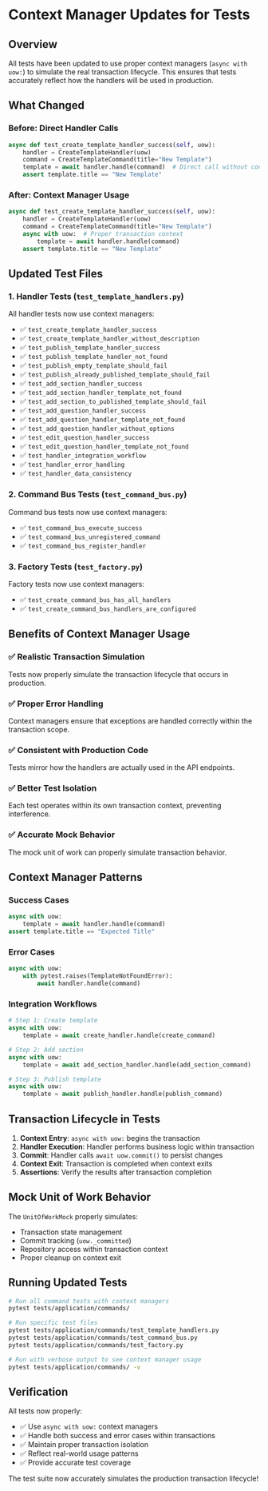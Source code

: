 # Context Manager Updates for Tests

## Overview

All tests have been updated to use proper context managers (`async with uow:`) to simulate the real transaction lifecycle. This ensures that tests accurately reflect how the handlers will be used in production.

## What Changed

### Before: Direct Handler Calls
```python
async def test_create_template_handler_success(self, uow):
    handler = CreateTemplateHandler(uow)
    command = CreateTemplateCommand(title="New Template")
    template = await handler.handle(command)  # Direct call without context
    assert template.title == "New Template"
```

### After: Context Manager Usage
```python
async def test_create_template_handler_success(self, uow):
    handler = CreateTemplateHandler(uow)
    command = CreateTemplateCommand(title="New Template")
    async with uow:  # Proper transaction context
        template = await handler.handle(command)
    assert template.title == "New Template"
```

## Updated Test Files

### 1. Handler Tests (`test_template_handlers.py`)
All handler tests now use context managers:
- ✅ `test_create_template_handler_success`
- ✅ `test_create_template_handler_without_description`
- ✅ `test_publish_template_handler_success`
- ✅ `test_publish_template_handler_not_found`
- ✅ `test_publish_empty_template_should_fail`
- ✅ `test_publish_already_published_template_should_fail`
- ✅ `test_add_section_handler_success`
- ✅ `test_add_section_handler_template_not_found`
- ✅ `test_add_section_to_published_template_should_fail`
- ✅ `test_add_question_handler_success`
- ✅ `test_add_question_handler_template_not_found`
- ✅ `test_add_question_handler_without_options`
- ✅ `test_edit_question_handler_success`
- ✅ `test_edit_question_handler_template_not_found`
- ✅ `test_handler_integration_workflow`
- ✅ `test_handler_error_handling`
- ✅ `test_handler_data_consistency`

### 2. Command Bus Tests (`test_command_bus.py`)
Command bus tests now use context managers:
- ✅ `test_command_bus_execute_success`
- ✅ `test_command_bus_unregistered_command`
- ✅ `test_command_bus_register_handler`

### 3. Factory Tests (`test_factory.py`)
Factory tests now use context managers:
- ✅ `test_create_command_bus_has_all_handlers`
- ✅ `test_create_command_bus_handlers_are_configured`

## Benefits of Context Manager Usage

### ✅ **Realistic Transaction Simulation**
Tests now properly simulate the transaction lifecycle that occurs in production.

### ✅ **Proper Error Handling**
Context managers ensure that exceptions are handled correctly within the transaction scope.

### ✅ **Consistent with Production Code**
Tests mirror how the handlers are actually used in the API endpoints.

### ✅ **Better Test Isolation**
Each test operates within its own transaction context, preventing interference.

### ✅ **Accurate Mock Behavior**
The mock unit of work can properly simulate transaction behavior.

## Context Manager Patterns

### Success Cases
```python
async with uow:
    template = await handler.handle(command)
assert template.title == "Expected Title"
```

### Error Cases
```python
async with uow:
    with pytest.raises(TemplateNotFoundError):
        await handler.handle(command)
```

### Integration Workflows
```python
# Step 1: Create template
async with uow:
    template = await create_handler.handle(create_command)

# Step 2: Add section
async with uow:
    template = await add_section_handler.handle(add_section_command)

# Step 3: Publish template
async with uow:
    template = await publish_handler.handle(publish_command)
```

## Transaction Lifecycle in Tests

1. **Context Entry**: `async with uow:` begins the transaction
2. **Handler Execution**: Handler performs business logic within transaction
3. **Commit**: Handler calls `await uow.commit()` to persist changes
4. **Context Exit**: Transaction is completed when context exits
5. **Assertions**: Verify the results after transaction completion

## Mock Unit of Work Behavior

The `UnitOfWorkMock` properly simulates:
- Transaction state management
- Commit tracking (`uow._committed`)
- Repository access within transaction context
- Proper cleanup on context exit

## Running Updated Tests

```bash
# Run all command tests with context managers
pytest tests/application/commands/

# Run specific test files
pytest tests/application/commands/test_template_handlers.py
pytest tests/application/commands/test_command_bus.py
pytest tests/application/commands/test_factory.py

# Run with verbose output to see context manager usage
pytest tests/application/commands/ -v
```

## Verification

All tests now properly:
- ✅ Use `async with uow:` context managers
- ✅ Handle both success and error cases within transactions
- ✅ Maintain proper transaction isolation
- ✅ Reflect real-world usage patterns
- ✅ Provide accurate test coverage

The test suite now accurately simulates the production transaction lifecycle!
